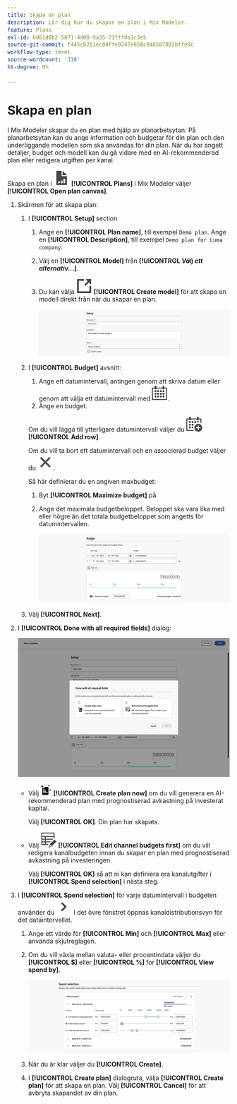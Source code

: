 ```yaml
---
title: Skapa en plan
description: Lär dig hur du skapar en plan i Mix Modeler.
feature: Plans
exl-id: 6d61d0b2-5871-4d00-9a35-73fff0a1c3e5
source-git-commit: f445cb2b1ec04ffe9247e858c048587802bffe9c
workflow-type: tm+mt
source-wordcount: '318'
ht-degree: 0%

---
```



# Skapa en plan

I Mix Modeler skapar du en plan med hjälp av planarbetsytan. På planarbetsytan kan du ange information och budgetar för din plan och den underliggande modellen som ska användas för din plan. När du har angett detaljer, budget och modell kan du gå vidare med en AI-rekommenderad plan eller redigera utgiften per kanal.

Skapa en plan i ![PLan](../assets/icons/FileChart.svg) **[!UICONTROL Plans]** i Mix Modeler väljer **[!UICONTROL Open plan canvas]**.

1. Skärmen för att skapa plan:

   1. I **[!UICONTROL Setup]** section

      1. Ange en **[!UICONTROL Plan name]**, till exempel `Demo plan`. Ange en **[!UICONTROL Description]**, till exempel `Demo plan for Luma company`.
      1. Välj en **[!UICONTROL Model]** från **[!UICONTROL _Välj ett alternativ.._.]**.
      1. Du kan välja ![LinkOut](../assets/icons/LinkOut.svg) **[!UICONTROL Create model]** för att skapa en modell direkt från när du skapar en plan.

         ![Planinställningar](../assets/plan-setup.png)

   1. I **[!UICONTROL Budget]** avsnitt:

      1. Ange ett datumintervall, antingen genom att skriva datum eller genom att välja ett datumintervall med ![Kalender](../assets/icons/Calendar.svg).
      1. Ange en budget.

      Om du vill lägga till ytterligare datumintervall väljer du ![KalenderLägg till](../assets/icons/CalendarAdd.svg) **[!UICONTROL Add row]**.

      Om du vill ta bort ett datumintervall och en associerad budget väljer du ![Stäng](../assets/icons/Close.svg).

      Så här definierar du en angiven maxbudget:

      1. Byt **[!UICONTROL Maximize budget]** på.
      1. Ange det maximala budgetbeloppet. Beloppet ska vara lika med eller högre än det totala budgetbeloppet som angetts för datumintervallen.

         ![Planbudget](../assets/plan-budget.png)

   1. Välj **[!UICONTROL Next]**.

1. I **[!UICONTROL Done with all required fields]** dialog:

   ![Planen är klar](../assets/plan-done-required-fields.png)

   * Välj <img src="../assets/icons/NewPlan.svg" width="25" /> **[!UICONTROL Create plan now]** om du vill generera en AI-rekommenderad plan med prognostiserad avkastning på investerat kapital.

     Välj **[!UICONTROL OK]**. Din plan har skapats.


   * Välj ![TabellRedigera](../assets/icons/TableEdit.svg) **[!UICONTROL Edit channel budgets first]** om du vill redigera kanalbudgeten innan du skapar en plan med prognostiserad avkastning på investeringen.

     Välj **[!UICONTROL OK]** så att ni kan definiera era kanalutgifter i **[!UICONTROL Spend selection]** i nästa steg.



1. I **[!UICONTROL Spend selection]** för varje datumintervall i budgeten använder du ![Chevron](../assets/icons/ChevronRight.svg) I det övre fönstret öppnas kanaldistributionsvyn för det dataintervallet.

   1. Ange ett värde för **[!UICONTROL Min]** och **[!UICONTROL Max]** eller använda skjutreglagen.

   1. Om du vill växla mellan valuta- eller procentindata väljer du **[!UICONTROL $]** eller **[!UICONTROL %]** for **[!UICONTROL View spend by]**.

      ![Utgiftsval](../assets/plan-spend-selection.png)

   1. När du är klar väljer du **[!UICONTROL Create]**.

   1. I **[!UICONTROL Create plan]** dialogruta, välja **[!UICONTROL Create plan]** för att skapa en plan. Välj **[!UICONTROL Cancel]** för att avbryta skapandet av din plan.
